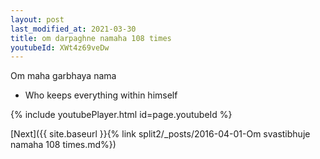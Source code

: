 ```yaml
---
layout: post
last_modified_at: 2021-03-30
title: om darpaghne namaha 108 times
youtubeId: XWt4z69veDw
---
```

 
 
Om maha garbhaya nama 
 
 -  Who keeps everything within himself 
 
  
 
  
 
 
 
 
 
 


{% include youtubePlayer.html id=page.youtubeId %}
 
[Next]({{ site.baseurl }}{% link  split2/_posts/2016-04-01-Om svastibhuje namaha 108 times.md%})
 
